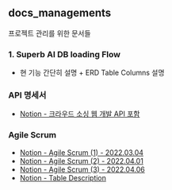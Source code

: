 ## docs_managements
프로젝트 관리를 위한 문서들

### 1. Superb AI DB loading Flow
   * 현 기능 간단히 설명 + ERD Table Columns 설명

### API 명세서
* [Notion - 크라우드 소싱 웹 개발 API 포함](https://shade-sled-bf2.notion.site/API-b11de231685246b49f97d96a4e6887da)


### Agile Scrum
* [Notion - Agile Scrum (1) - 2022.03.04](https://shade-sled-bf2.notion.site/Agile-Scrum-1-2022-03-04-ad266c5dedfd433da88c26556c9ea876)
* [Notion - Agile Scrum (2) - 2022.04.01](https://shade-sled-bf2.notion.site/Agile-Scrum-2-2022-04-01-a1fcfb323b9a4ce8acb89a00d7566899)
* [Notion - Agile Scrum (3) - 2022.04.06](https://shade-sled-bf2.notion.site/Agile-Scrum-2-2022-04-06-8e472c03f070477fbe957e4d00634c51)
* [Notion - Table Description](https://shade-sled-bf2.notion.site/Table-description-d3eba253e13e47e89f555458813f5c83)
